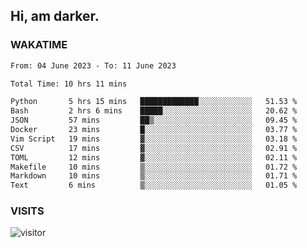## Hi, am darker.

### WAKATIME

<!--START_SECTION:waka-->

```txt
From: 04 June 2023 - To: 11 June 2023

Total Time: 10 hrs 11 mins

Python       5 hrs 15 mins   █████████████░░░░░░░░░░░░   51.53 %
Bash         2 hrs 6 mins    █████░░░░░░░░░░░░░░░░░░░░   20.62 %
JSON         57 mins         ██▒░░░░░░░░░░░░░░░░░░░░░░   09.45 %
Docker       23 mins         █░░░░░░░░░░░░░░░░░░░░░░░░   03.77 %
Vim Script   19 mins         ▓░░░░░░░░░░░░░░░░░░░░░░░░   03.18 %
CSV          17 mins         ▓░░░░░░░░░░░░░░░░░░░░░░░░   02.91 %
TOML         12 mins         ▓░░░░░░░░░░░░░░░░░░░░░░░░   02.11 %
Makefile     10 mins         ▒░░░░░░░░░░░░░░░░░░░░░░░░   01.72 %
Markdown     10 mins         ▒░░░░░░░░░░░░░░░░░░░░░░░░   01.71 %
Text         6 mins          ▒░░░░░░░░░░░░░░░░░░░░░░░░   01.05 %
```

<!--END_SECTION:waka-->

### VISITS
<!-- i should probably build this when i will have some time -->
![visitor](https://profile-counter.glitch.me/sanix-darker/count.svg)
